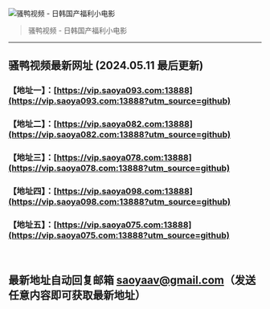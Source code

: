 ![骚鸭视频 - 日韩国产福利小电影](https://cdn.tjswzy.com/saoya/statics/img/logo.gif?v=20231205)
> 骚鸭视频 - 日韩国产福利小电影

---

## 骚鸭视频最新网址 (2024.05.11 最后更新)
### 【地址一】：[https://vip.saoya093.com:13888](https://vip.saoya093.com:13888?utm_source=github)
### 【地址二】：[https://vip.saoya082.com:13888](https://vip.saoya082.com:13888?utm_source=github)
### 【地址三】：[https://vip.saoya078.com:13888](https://vip.saoya078.com:13888?utm_source=github)
### 【地址四】：[https://vip.saoya098.com:13888](https://vip.saoya098.com:13888?utm_source=github)
### 【地址五】：[https://vip.saoya075.com:13888](https://vip.saoya075.com:13888?utm_source=github)
<br>

## 最新地址自动回复邮箱 [saoyaav@gmail.com](mailto:saoyaav@gmail.com)（发送任意内容即可获取最新地址）
